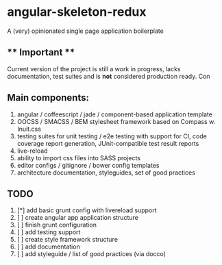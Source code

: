 angular-skeleton-redux
======================

A (very) opinionated single page application boilerplate



## ** Important **
Current version of the project is still a work in progress, lacks documentation, test suites and is **not** considered production ready. Con


## Main components:

1. angular / coffeescript / jade / component-based application template
2. OOCSS / SMACSS / BEM stylesheet framework based on Compass w. Inuit.css
3. testing suites for unit testing / e2e testing with support for CI, code coverage report generation, JUnit-compatible test result reports
4. live-reload
5. ability to import css files into SASS projects
6. editor configs / gitignore / bower config templates
7. architecture documentation, styleguides, set of good practices


## TODO

1. [*] add basic grunt config with livereload support
2. [ ] create angular app application structure
3. [ ] finish grunt configuration
4. [ ] add testing support
5. [ ] create style framework structure
6. [ ] add documentation
7. [ ] add styleguide / list of good practices (via docco)
